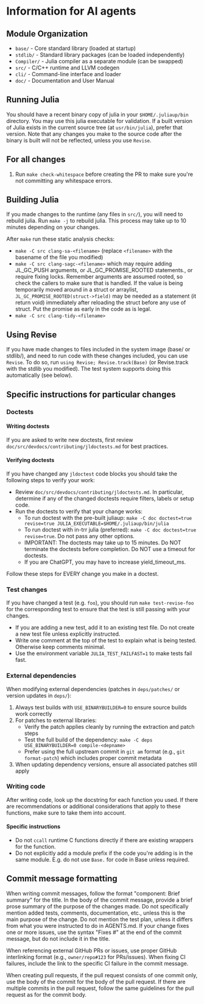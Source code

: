 # Information for AI agents

## Module Organization
- `base/` - Core standard library (loaded at startup)
- `stdlib/` - Standard library packages (can be loaded independently)
- `Compiler/` - Julia compiler as a separate module (can be swapped)
- `src/` - C/C++ runtime and LLVM codegen
- `cli/` - Command-line interface and loader
- `doc/` - Documentation and User Manual

## Running Julia

You should have a recent binary copy of julia in your `$HOME/.juliaup/bin` directory.
You may use this julia executable for validation.
If a built version of Julia exists in the current source tree (at `usr/bin/julia`),
prefer that version.
Note that any changes you make to the source code after the binary is built
will not be reflected, unless you use `Revise`.

## For all changes

1. Run `make check-whitespace` before creating the PR to make sure you're not committing any whitespace errors.

## Building Julia

If you made changes to the runtime (any files in `src/`), you will need to rebuild
julia. Run `make -j` to rebuild julia. This process may take up to 10 minutes
depending on your changes.

After `make` run these static analysis checks:
  - `make -C src clang-sa-<filename>` (replace `<filename>` with the basename of the file you modified)
  - `make -C src clang-sagc-<filename>` which may require adding JL_GC_PUSH arguments, or JL_GC_PROMISE_ROOTED statements., or require fixing locks. Remember arguments are assumed rooted, so check the callers to make sure that is handled. If the value is being temporarily moved around in a struct or arraylist, `JL_GC_PROMISE_ROOTED(struct->field)` may be needed as a statement (it return void) immediately after reloading the struct before any use of struct. Put the promise as early in the code as is legal.
  - `make -C src clang-tidy-<filename>`

## Using Revise

If you have made changes to files included in the system image (base/ or stdlib/),
and need to run code with these changes included, you can use `Revise`.
To do so, run `using Revise; Revise.track(Base)` (or Revise.track with the stdlib you modified).
The test system supports doing this automatically (see below).

## Specific instructions for particular changes

### Doctests

#### Writing doctests

If you are asked to write new doctests, first review `doc/src/devdocs/contributing/jldoctests.md`
for best practices.

#### Verifying doctests
If you have changed any `jldoctest` code blocks you should take
the following steps to verify your work:
- Review `doc/src/devdocs/contributing/jldoctests.md`. In particular, determine
  if any of the changed doctests require filters, labels or setup code.
- Run the doctests to verify that your change works:
    - To run doctest with the pre-built juliaup: `make -C doc doctest=true  revise=true JULIA_EXECUTABLE=$HOME/.juliaup/bin/julia`
    - To run doctest with in-trr julia (preferred): `make -C doc doctest=true revise=true`. Do not pass any other options.
    - IMPORTANT: The doctests may take up to 15 minutes. Do NOT terminate the doctests before completion. Do NOT use a timeout for doctests.
    - If you are ChatGPT, you may have to increase yield_timeout_ms.

Follow these steps for EVERY change you make in a doctest.

### Test changes

If you have changed a test (e.g. `foo`), you should run `make test-revise-foo` for the
corresponding test to ensure that the test is still passing with your changes.
- If you are adding a new test, add it to an existing test file. Do not create a new test file unless explicitly instructed.
- Write one comment at the top of the test to explain what is being tested.
  Otherwise keep comments minimal.
- Use the environment variable `JULIA_TEST_FAILFAST=1` to make tests fail fast.

### External dependencies

When modifying external dependencies (patches in `deps/patches/` or version updates in `deps/`):

1. Always test builds with `USE_BINARYBUILDER=0` to ensure source builds work correctly
2. For patches to external libraries:
   - Verify the patch applies cleanly by running the extraction and patch steps
   - Test the full build of the dependency: `make -C deps USE_BINARYBUILDER=0 compile-<depname>`
   - Prefer using the full upstream commit in `git am` format (e.g., `git format-patch`) which includes proper commit metadata
3. When updating dependency versions, ensure all associated patches still apply

### Writing code
After writing code, look up the docstring for each function you used. If there
are recommendations or additional considerations that apply to these functions,
make sure to take them into account.

#### Specific instructions
- Do not `ccall` runtime C functions directly if there are existing wrappers for the function.
- Do not explicitly add a module prefix if the code you're adding is in the same module. E.g. do not use `Base.` for code in Base unless required.

## Commit message formatting

When writing commit messages, follow the format "component: Brief summary" for
the title. In the body of the commit message, provide a brief prose summary
of the purpose of the changes made. Do not specifically mention added tests, comments,
documentation, etc., unless this is the main purpose of the change. Do not mention
the test plan, unless it differs from what you were instructed to do in AGENTS.md.
If your change fixes one or more issues, use the syntax "Fixes #" at the end of the commit message, but do not include it in the title.

When referencing external GitHub PRs or issues, use proper GitHub interlinking format (e.g., `owner/repo#123` for PRs/issues).
When fixing CI failures, include the link to the specific CI failure in the commit message.

When creating pull requests, if the pull request consists of one commit only,
use the body of the commit for the body of the pull request. If there are multiple
commits in the pull request, follow the same guidelines for the pull request
as for the commit body.
